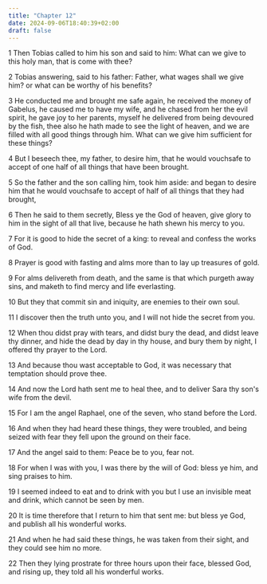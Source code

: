 ```yaml
---
title: "Chapter 12"
date: 2024-09-06T18:40:39+02:00
draft: false
---
```




1 Then Tobias called to him his son and said to him: What can we give to this holy man, that is come with thee?

2 Tobias answering, said to his father: Father, what wages shall we give him? or what can be worthy of his benefits?

3 He conducted me and brought me safe again, he received the money of Gabelus, he caused me to have my wife, and he chased from her the evil spirit, he gave joy to her parents, myself he delivered from being devoured by the fish, thee also he hath made to see the light of heaven, and we are filled with all good things through him. What can we give him sufficient for these things?

4 But I beseech thee, my father, to desire him, that he would vouchsafe to accept of one half of all things that have been brought.

5 So the father and the son calling him, took him aside: and began to desire him that he would vouchsafe to accept of half of all things that they had brought,

6 Then he said to them secretly, Bless ye the God of heaven, give glory to him in the sight of all that live, because he hath shewn his mercy to you.

7 For it is good to hide the secret of a king: to reveal and confess the works of God.

8 Prayer is good with fasting and alms more than to lay up treasures of gold.

9 For alms delivereth from death, and the same is that which purgeth away sins, and maketh to find mercy and life everlasting.

10 But they that commit sin and iniquity, are enemies to their own soul.

11 I discover then the truth unto you, and I will not hide the secret from you.

12 When thou didst pray with tears, and didst bury the dead, and didst leave thy dinner, and hide the dead by day in thy house, and bury them by night, I offered thy prayer to the Lord.

13 And because thou wast acceptable to God, it was necessary that temptation should prove thee.

14 And now the Lord hath sent me to heal thee, and to deliver Sara thy son's wife from the devil.

15 For I am the angel Raphael, one of the seven, who stand before the Lord.

16 And when they had heard these things, they were troubled, and being seized with fear they fell upon the ground on their face.

17 And the angel said to them: Peace be to you, fear not.

18 For when I was with you, I was there by the will of God: bless ye him, and sing praises to him.

19 I seemed indeed to eat and to drink with you but I use an invisible meat and drink, which cannot be seen by men.

20 It is time therefore that I return to him that sent me: but bless ye God, and publish all his wonderful works.

21 And when he had said these things, he was taken from their sight, and they could see him no more.

22 Then they lying prostrate for three hours upon their face, blessed God, and rising up, they told all his wonderful works.

